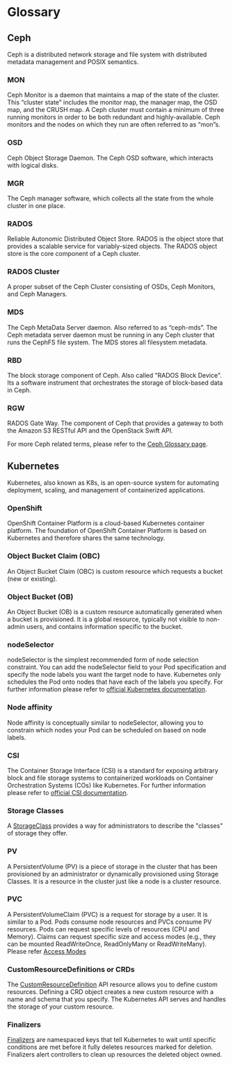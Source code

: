 # Glossary

## Ceph

Ceph is a distributed network storage and file system with distributed metadata management and POSIX semantics.

### MON

Ceph Monitor is a daemon that maintains a map of the state of the cluster. This “cluster state” includes the monitor map, the manager map, the OSD map, and the CRUSH map. A Ceph cluster must contain a minimum of three running monitors in order to be both redundant and highly-available. Ceph monitors and the nodes on which they run are often referred to as “mon”s.

### OSD

Ceph Object Storage Daemon. The Ceph OSD software, which interacts with logical disks.

### MGR 

The Ceph manager software, which collects all the state from the whole cluster in one place.

### RADOS

Reliable Autonomic Distributed Object Store. RADOS is the object store that provides a scalable service for variably-sized objects. The RADOS object store is the core component of a Ceph cluster.

### RADOS Cluster

A proper subset of the Ceph Cluster consisting of OSDs, Ceph Monitors, and Ceph Managers.

### MDS

The Ceph MetaData Server daemon. Also referred to as “ceph-mds”. The Ceph metadata server daemon must be running in any Ceph cluster that runs the CephFS file system. The MDS stores all filesystem metadata.

### RBD

The block storage component of Ceph. Also called "RADOS Block Device". Its a software instrument that orchestrates the storage of block-based data in Ceph.

### RGW

RADOS Gate Way. The component of Ceph that provides a gateway to both the Amazon S3 RESTful API and the OpenStack Swift API.

For more Ceph related terms, please refer to the [Ceph Glossary page](https://docs.ceph.com/en/latest/glossary/).

## Kubernetes

Kubernetes, also known as K8s, is an open-source system for automating deployment, scaling, and management of containerized applications.

### OpenShift

OpenShift Container Platform is a cloud-based Kubernetes container platform. The foundation of OpenShift Container Platform is based on Kubernetes and therefore shares the same technology.

### Object Bucket Claim (OBC)

An Object Bucket Claim (OBC) is custom resource which requests a bucket (new or existing).

### Object Bucket (OB)

An Object Bucket (OB) is a custom resource automatically generated when a bucket is provisioned. It is a global resource, typically not visible to non-admin users, and contains information specific to the bucket.
    
### nodeSelector

nodeSelector is the simplest recommended form of node selection constraint. You can add the nodeSelector field to your Pod specification and specify the node labels you want the target node to have. Kubernetes only schedules the Pod onto nodes that have each of the labels you specify. For further information please refer to [official Kubernetes documentation](https://kubernetes.io/docs/concepts/scheduling-eviction/assign-pod-node/#nodeselector).

### Node affinity

Node affinity is conceptually similar to nodeSelector, allowing you to constrain which nodes your Pod can be scheduled on based on node labels.

### CSI

The Container Storage Interface (CSI) is a standard for exposing arbitrary block and file storage systems to containerized workloads on Container Orchestration Systems (COs) like Kubernetes. For further information please refer to [official CSI documentation](https://kubernetes-csi.github.io/docs/introduction.html).

### Storage Classes

A [StorageClass](https://kubernetes.io/docs/concepts/storage/storage-classes/#introduction) provides a way for administrators to describe the "classes" of storage they offer.

### PV

A PersistentVolume (PV) is a piece of storage in the cluster that has been provisioned by an administrator or dynamically provisioned using Storage Classes. It is a resource in the cluster just like a node is a cluster resource.

### PVC

A PersistentVolumeClaim (PVC) is a request for storage by a user. It is similar to a Pod. Pods consume node resources and PVCs consume PV resources. Pods can request specific levels of resources (CPU and Memory). Claims can request specific size and access modes (e.g., they can be mounted ReadWriteOnce, ReadOnlyMany or ReadWriteMany). Please refer [Access Modes](https://kubernetes.io/docs/concepts/storage/persistent-volumes/#access-modes)

### CustomResourceDefinitions or CRDs

The [CustomResourceDefinition](https://kubernetes.io/docs/concepts/extend-kubernetes/api-extension/custom-resources/#customresourcedefinitions) API resource allows you to define custom resources. Defining a CRD object creates a new custom resource with a name and schema that you specify. The Kubernetes API serves and handles the storage of your custom resource.

### Finalizers

[Finalizers](https://kubernetes.io/docs/concepts/overview/working-with-objects/finalizers/) are namespaced keys that tell Kubernetes to wait until specific conditions are met before it fully deletes resources marked for deletion. Finalizers alert controllers to clean up resources the deleted object owned.